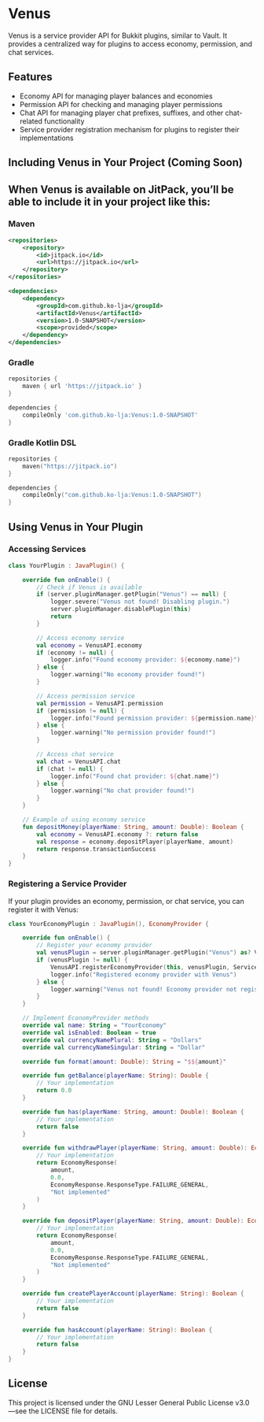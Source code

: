 # Venus

Venus is a service provider API for Bukkit plugins, similar to Vault. It provides a centralized way for plugins to access economy, permission, and chat services.

## Features

- Economy API for managing player balances and economies
- Permission API for checking and managing player permissions
- Chat API for managing player chat prefixes, suffixes, and other chat-related functionality
- Service provider registration mechanism for plugins to register their implementations

## Including Venus in Your Project (Coming Soon)
## When Venus is available on JitPack, you’ll be able to include it in your project like this:

### Maven

```xml
<repositories>
    <repository>
        <id>jitpack.io</id>
        <url>https://jitpack.io</url>
    </repository>
</repositories>

<dependencies>
    <dependency>
        <groupId>com.github.ko-lja</groupId>
        <artifactId>Venus</artifactId>
        <version>1.0-SNAPSHOT</version>
        <scope>provided</scope>
    </dependency>
</dependencies>
```

### Gradle

```groovy
repositories {
    maven { url 'https://jitpack.io' }
}

dependencies {
    compileOnly 'com.github.ko-lja:Venus:1.0-SNAPSHOT'
}
```

### Gradle Kotlin DSL

```kotlin
repositories {
    maven("https://jitpack.io")
}

dependencies {
    compileOnly("com.github.ko-lja:Venus:1.0-SNAPSHOT")
}
```

## Using Venus in Your Plugin

### Accessing Services

```kotlin
class YourPlugin : JavaPlugin() {

    override fun onEnable() {
        // Check if Venus is available
        if (server.pluginManager.getPlugin("Venus") == null) {
            logger.severe("Venus not found! Disabling plugin.")
            server.pluginManager.disablePlugin(this)
            return
        }

        // Access economy service
        val economy = VenusAPI.economy
        if (economy != null) {
            logger.info("Found economy provider: ${economy.name}")
        } else {
            logger.warning("No economy provider found!")
        }

        // Access permission service
        val permission = VenusAPI.permission
        if (permission != null) {
            logger.info("Found permission provider: ${permission.name}")
        } else {
            logger.warning("No permission provider found!")
        }

        // Access chat service
        val chat = VenusAPI.chat
        if (chat != null) {
            logger.info("Found chat provider: ${chat.name}")
        } else {
            logger.warning("No chat provider found!")
        }
    }

    // Example of using economy service
    fun depositMoney(playerName: String, amount: Double): Boolean {
        val economy = VenusAPI.economy ?: return false
        val response = economy.depositPlayer(playerName, amount)
        return response.transactionSuccess
    }
}
```

### Registering a Service Provider

If your plugin provides an economy, permission, or chat service, you can register it with Venus:

```kotlin
class YourEconomyPlugin : JavaPlugin(), EconomyProvider {

    override fun onEnable() {
        // Register your economy provider
        val venusPlugin = server.pluginManager.getPlugin("Venus") as? Venus
        if (venusPlugin != null) {
            VenusAPI.registerEconomyProvider(this, venusPlugin, ServicePriority.Normal)
            logger.info("Registered economy provider with Venus")
        } else {
            logger.warning("Venus not found! Economy provider not registered.")
        }
    }

    // Implement EconomyProvider methods
    override val name: String = "YourEconomy"
    override val isEnabled: Boolean = true
    override val currencyNamePlural: String = "Dollars"
    override val currencyNameSingular: String = "Dollar"

    override fun format(amount: Double): String = "$${amount}"

    override fun getBalance(playerName: String): Double {
        // Your implementation
        return 0.0
    }

    override fun has(playerName: String, amount: Double): Boolean {
        // Your implementation
        return false
    }

    override fun withdrawPlayer(playerName: String, amount: Double): EconomyResponse {
        // Your implementation
        return EconomyResponse(
            amount,
            0.0,
            EconomyResponse.ResponseType.FAILURE_GENERAL,
            "Not implemented"
        )
    }

    override fun depositPlayer(playerName: String, amount: Double): EconomyResponse {
        // Your implementation
        return EconomyResponse(
            amount,
            0.0,
            EconomyResponse.ResponseType.FAILURE_GENERAL,
            "Not implemented"
        )
    }

    override fun createPlayerAccount(playerName: String): Boolean {
        // Your implementation
        return false
    }

    override fun hasAccount(playerName: String): Boolean {
        // Your implementation
        return false
    }
}
```

## License

This project is licensed under the GNU Lesser General Public License v3.0—see the LICENSE file for details.
